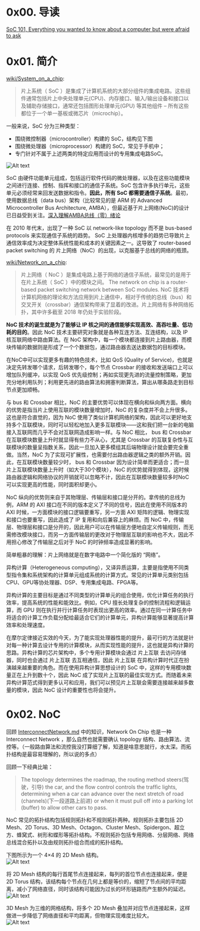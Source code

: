 # 0x00. 导读

[SoC 101, Everything you wanted to know about a computer but were afraid to ask](https://www.youtube.com/watch?v=_E2PS9jxkrA&list=PLZU5hLL_713ygweO3b_9KiZUJuEI7I5yK&ab_channel=AdiTeman)

# 0x01. 简介

[wiki/System_on_a_chip](https://en.wikipedia.org/wiki/System_on_a_chip): 
> 片上系统（ SoC ）是集成了计算机系统的大部分组件的集成电路。这些组件通常包括片上中央处理单元(CPU)、内存接口、输入/输出设备和接口以及辅助存储接口，通常还包括图形处理单元(GPU) 等其他组件 – 所有这些都位于一个单一基板或微芯片（microchip）。

一般来说，SoC 分为三种类型：

- 围绕微控制器（microcontroller）构建的 SoC，结构见下图
- 围绕微处理器（microprocessor）构建的 SoC，常见于手机中；
- 专门针对不属于上述两类的特定应用而设计的专用集成电路SoC。

![Alt text](../../../../pic/CPU/bigtalkv2_20.png)

SoC 由硬件功能单元组成，包括运行软件代码的微处理器，以及在这些功能模块之间进行连接、控制、指挥和接口的通信子系统。SoC 包含许多执行单元，这些单元必须经常来回发送数据和指令。**因此，所有 SoC 都需要通信子系统**。最初，使用数据总线（data bus）架构（比较常见的是 ARM 的 Advanced Microcontroller Bus Architecture, AMBA），但最近基于片上网络(NoC)的设计已日益受到关注。[深入理解AMBA总线（零）绪论](https://zhuanlan.zhihu.com/p/623558837)

在 2010 年代末，出现了一种 SoC 以 network-like topology 而不是 bus-based protocols 来实现通信子系统的趋势。 SoC 上处理器内核增多的趋势已导致片上通信效率成为决定整体系统性能和成本的关键因素之一。这导致了 router-based packet switching 的 片上网络（NoC）的出现，以克服基于总线的网络的瓶颈。

[wiki/Network_on_a_chip](https://en.wikipedia.org/wiki/Network_on_a_chip):
> 片上网络（ NoC ）是集成电路上基于网络的通信子系统，最常见的是用于在片上系统（ SoC ）中的模块之间。 The network on chip is a router-based packet switching network between SoC modules.
> NoC 技术将计算机网络的理论和方法应用到片上通信中，相对于传统的总线（bus）和交叉开关（crossbar）通信架构带来了显着的改进。片上网络有多种网络拓扑，其中许多截至 2018 年仍处于实验阶段。

**NoC 技术的诞生就是为了能够让 IP 核之间的通信能够实现高效、高吞吐量、低功耗的目的**。因此 NoC 技术主要研究对象就是各种互连方法、互连结构，以及 IP 核互联网络中路由算法。在 NoC 架构中，每一个模块都连接到片上路由器，而模块传输的数据则是形成了一个个数据包，通过路由器去送达数据包的目标模块。

在NoC中可以实现更多有趣的特色技术，比如 QoS (Quality of Service)，也就是决定先转发哪个请求，后转发哪个，每个节点 Crossbar 的接收和发送端口上可以增加队列缓冲，以实现 QoS 优先级控制；再如实现更先进的流量控制策略，更加充分地利用队列；利用更先进的路由算法和拥塞判断算法，算出从哪条路走到目标节点更加顺畅。

与 bus 和 Crossbar 相比，NoC 的主要优势可以体现在横向和纵向两方面。横向的优势是指当片上使用互联的模块数量增加时，NoC 的复杂度并不会上升很多。这也是符合直觉的，因为 NoC 使用了类似计算机网络的架构，因此可以更好地支持多个互联模块，同时可以轻松地加入更多互联模块——这和我们把一台新的电脑接入互联网而几乎不会对互联网造成影响一样。与 NoC 相比， bus 和 Crossbar 在互联模块数量上升时就显得有些力不从心，尤其是 Crossbar 的互联复杂性与互联模块的数量呈指数关系，因此一旦加入更多模组其后端物理设计就会要完全重做。当然，NoC 为了实现可扩展性，也需要付出路由器逻辑之类的额外开销。因此，在互联模块数量较少时， bus 和 Crossbar 因为设计简单而更适合；而一旦片上互联模块数量上升时（如大于30个模块），NoC 的优势就得到体现，这时候路由器逻辑和网络协议的开销就可以忽略不计，因此在互联模块数量较多时NoC可以实现更高的性能，同时面积却更小。

NoC 纵向的优势则来自于其物理层、传输层和接口是分开的。拿传统的总线为例，ARM 的 AXI 接口在不同的版本定义了不同的信号，因此在使用不同版本的 AXI 时候，一方面模块的接口逻辑要重写，另一方面 AXI 矩阵的逻辑、物理实现和接口也要重写，因此造成了 IP 复用和向后兼容上的麻烦。而 NoC 中，传输层、物理层和接口是分开的，因此用户可以在传输层方便地自定义传输规则，而无需修改模块接口，而另一方面传输层的更改对于物理层互联的影响也不大，因此不用担心修改了传输层之后对于 NoC 的时钟频率造成显著的影响。

简单粗暴的理解：片上网络就是在数字电路中一个简化版的 “网络”。


异构计算（Heterogeneous computing），又译异质运算，主要是指使用不同类型指令集和系统架构的计算单元组成系统的计算方式。常见的计算单元类别包括CPU、GPU等协处理器、DSP、专用集成电路、FPGA等。  

异构计算的主要目标是通过不同类型的计算单元的组合使用，优化计算任务的执行效率，提高系统的性能和能效比。例如，CPU 擅长处理复杂的控制流程和逻辑运算，而 GPU 则在执行并行计算任务时表现出更高的效率。通过在同一计算任务中将适合的计算工作负载分配给最适合它们的计算单元，异构计算能够显著提高计算效率和处理速度。

在摩尔定律接近实效的今天，为了能实现处理器性能的提升，最可行的方法就是针对每一种计算去设计专用的计算模块，从而实现性能的提升，这也就是异构计算的思路。异构计算的芯片架构中，多个专用计算模块会通过 片上互联 去访问存储器，同时也会通过 片上互联 去互相通信，因此 片上互联 在异构计算时代正在扮演越来越重要的角色。而在使用异构计算思想设计的 SoC 中，这样的专用模块数量正在上升到数十个，因此 NoC 成了实现片上互联的最佳实现方式。而随着未来异构计算范式得到更多认可和应用，我们可以预见片上互联会需要连接越来越多数量的模块，因此 NoC 设计的重要性也将会提升。

# 0x02. NoC

回顾 [InterconnectNetwork.md](./InterconnectNetwork.md) 中的知识，Network On Chip 也是一种 Interconnect Network ，那么自然也就需要确认 topology 结构、路由算法、流控等。（一般路由算法和流控我没打算细了解，知道是啥意思就行，水太深。而拓扑结构是最容易理解的，所以说的多点）

回顾一下经典比喻：
> The topology determines the roadmap, the routing method steers(驾驶，引导) the car, and the ﬂow control controls the trafﬁc lights, determining when a car can advance over the next stretch of road (channels)(下一段道路上前进) or when it must pull off into a parking lot (buffer) to allow other cars to pass.

NoC 常见的拓扑结构包括规则拓扑和不规则拓扑两种。规则拓扑主要包括 2D Mesh、2D Torus、3D Mesh、Octagon、Cluster Mesh、Spidergon、超立方、蜂窝式、树形和蝶形等拓扑结构。不规则拓扑包括专用网络、分层网络、网络总线混合拓扑以及由规则拓扑组合而成的拓扑结构。

下图所示为一个 4×4 的 2D Mesh 结构。  
![Alt text](../../../../pic/CPU/bigtalkv2_21.png)

将 2D Mesh 结构的每行首尾节点连接起来，每列的首位节点也连接起来，便是 2D Torus 结构，该结构每个节点在几何上都是等价的，缩短了节点间的平均距离，减小了网络直径，同时该结构可能因为过长的环形链路而产生额外的延迟。  
![Alt text](../../../../pic/CPU/bigtalkv2_22.png)

3D Mesh 为三维的网格结构，将多个 2D Mesh 叠加并对应节点连接起来，这样做进一步降低了网络直径和平均距离，但物理实现难度比较大。  
![Alt text](../../../../pic/CPU/bigtalkv2_23.png)